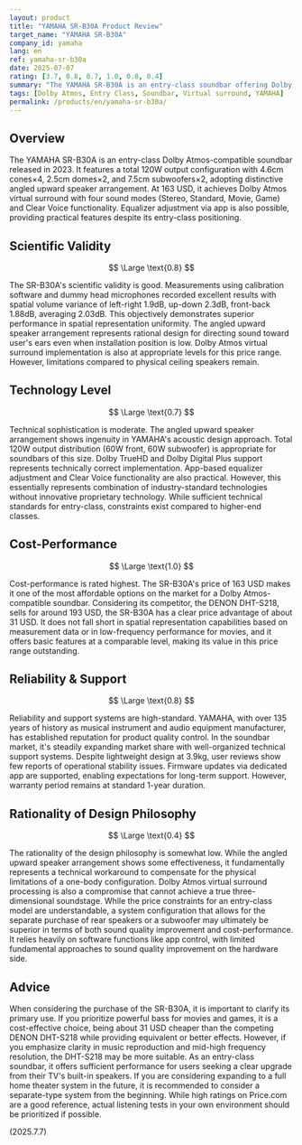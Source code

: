 ```yaml
---
layout: product
title: "YAMAHA SR-B30A Product Review"
target_name: "YAMAHA SR-B30A"
company_id: yamaha
lang: en
ref: yamaha-sr-b30a
date: 2025-07-07
rating: [3.7, 0.8, 0.7, 1.0, 0.8, 0.4]
summary: "The YAMAHA SR-B30A is an entry-class soundbar offering Dolby Atmos support for 163 USD. Priced approximately 31 USD below its competitor, the DENON DHT-S218 (around 193 USD), it boasts the highest cost-performance for a product with this feature. Its spatial representation via angled upward-firing speakers is also excellent, proving particularly effective for movie viewing. However, its mid-high frequency resolution for music reproduction shows limitations inherent to its price point."
tags: [Dolby Atmos, Entry Class, Soundbar, Virtual surround, YAMAHA]
permalink: /products/en/yamaha-sr-b30a/
---
```

## Overview

The YAMAHA SR-B30A is an entry-class Dolby Atmos-compatible soundbar released in 2023. It features a total 120W output configuration with 4.6cm cones×4, 2.5cm domes×2, and 7.5cm subwoofers×2, adopting distinctive angled upward speaker arrangement. At 163 USD, it achieves Dolby Atmos virtual surround with four sound modes (Stereo, Standard, Movie, Game) and Clear Voice functionality. Equalizer adjustment via app is also possible, providing practical features despite its entry-class positioning.

## Scientific Validity

$$ \Large \text{0.8} $$

The SR-B30A's scientific validity is good. Measurements using calibration software and dummy head microphones recorded excellent results with spatial volume variance of left-right 1.9dB, up-down 2.3dB, front-back 1.88dB, averaging 2.03dB. This objectively demonstrates superior performance in spatial representation uniformity. The angled upward speaker arrangement represents rational design for directing sound toward user's ears even when installation position is low. Dolby Atmos virtual surround implementation is also at appropriate levels for this price range. However, limitations compared to physical ceiling speakers remain.

## Technology Level

$$ \Large \text{0.7} $$

Technical sophistication is moderate. The angled upward speaker arrangement shows ingenuity in YAMAHA's acoustic design approach. Total 120W output distribution (60W front, 60W subwoofer) is appropriate for soundbars of this size. Dolby TrueHD and Dolby Digital Plus support represents technically correct implementation. App-based equalizer adjustment and Clear Voice functionality are also practical. However, this essentially represents combination of industry-standard technologies without innovative proprietary technology. While sufficient technical standards for entry-class, constraints exist compared to higher-end classes.

## Cost-Performance

$$ \Large \text{1.0} $$

Cost-performance is rated highest. The SR-B30A's price of 163 USD makes it one of the most affordable options on the market for a Dolby Atmos-compatible soundbar. Considering its competitor, the DENON DHT-S218, sells for around 193 USD, the SR-B30A has a clear price advantage of about 31 USD. It does not fall short in spatial representation capabilities based on measurement data or in low-frequency performance for movies, and it offers basic features at a comparable level, making its value in this price range outstanding.

## Reliability & Support

$$ \Large \text{0.8} $$

Reliability and support systems are high-standard. YAMAHA, with over 135 years of history as musical instrument and audio equipment manufacturer, has established reputation for product quality control. In the soundbar market, it's steadily expanding market share with well-organized technical support systems. Despite lightweight design at 3.9kg, user reviews show few reports of operational stability issues. Firmware updates via dedicated app are supported, enabling expectations for long-term support. However, warranty period remains at standard 1-year duration.

## Rationality of Design Philosophy

$$ \Large \text{0.4} $$

The rationality of the design philosophy is somewhat low. While the angled upward speaker arrangement shows some effectiveness, it fundamentally represents a technical workaround to compensate for the physical limitations of a one-body configuration. Dolby Atmos virtual surround processing is also a compromise that cannot achieve a true three-dimensional soundstage. While the price constraints for an entry-class model are understandable, a system configuration that allows for the separate purchase of rear speakers or a subwoofer may ultimately be superior in terms of both sound quality improvement and cost-performance. It relies heavily on software functions like app control, with limited fundamental approaches to sound quality improvement on the hardware side.

## Advice

When considering the purchase of the SR-B30A, it is important to clarify its primary use. If you prioritize powerful bass for movies and games, it is a cost-effective choice, being about 31 USD cheaper than the competing DENON DHT-S218 while providing equivalent or better effects. However, if you emphasize clarity in music reproduction and mid-high frequency resolution, the DHT-S218 may be more suitable. As an entry-class soundbar, it offers sufficient performance for users seeking a clear upgrade from their TV's built-in speakers. If you are considering expanding to a full home theater system in the future, it is recommended to consider a separate-type system from the beginning. While high ratings on Price.com are a good reference, actual listening tests in your own environment should be prioritized if possible.

(2025.7.7)